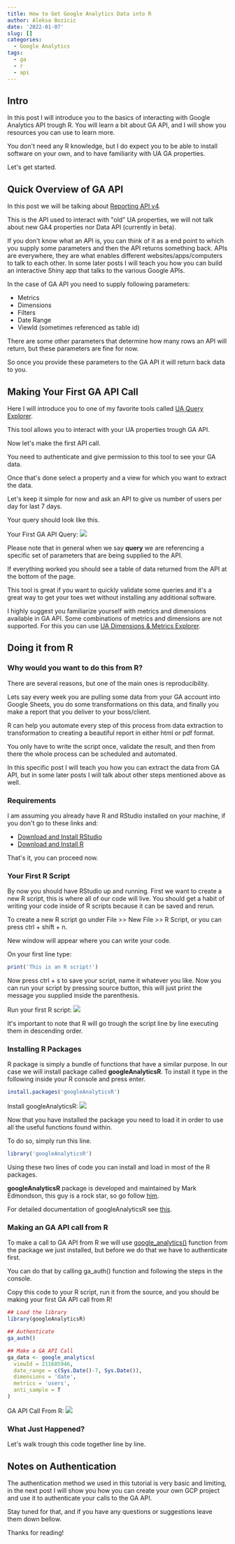 ```yaml
---
title: How to Get Google Analytics Data into R
author: Aleksa Bozicic
date: '2022-01-07'
slug: []
categories:
  - Google Analytics
tags:
  - ga
  - r
  - api
---
```


## Intro

In this post I will introduce you to the basics of interacting with Google Analytics API trough R.
You will learn a bit about GA API, and I will show you resources you can use to learn more.

You don't need any R knowledge, but I do expect you to be able to install software on your own, and to have familiarity with UA GA properties.

Let's get started.

## Quick Overview of GA API
In this post we will be talking about [Reporting API v4](https://developers.google.com/analytics/devguides/reporting/core/v4).

This is the API used to interact with "old" UA properties, we will not talk about new GA4 properties nor Data API (currently in beta).

If you don't know what an API is, you can think of it as a end point to which you supply some parameters and then the API returns something back. 
APIs are everywhere, they are what enables different websites/apps/computers to talk to each other.
In some later posts I will teach you how you can build an interactive Shiny app that talks to the various Google APIs.

In the case of GA API you need to supply following parameters:
* Metrics
* Dimensions
* Filters
* Date Range
* ViewId (sometimes referenced as table id)

There are some other parameters that determine how many rows an API will return, but these parameters are fine for now. 

So once you provide these parameters to the GA API it will return back data to you.

## Making Your First GA API Call
Here I will introduce you to one of my favorite tools called [UA Query Explorer](https://ga-dev-tools.web.app/query-explorer/).

This tool allows you to interact with your UA properties trough GA API.

Now let's make the first API call. 

You need to authenticate and give permission to this tool to see your GA data. 

Once that's done select a property and a view for which you want to extract the data.

Let's keep it simple for now and ask an API to give us number of users per day for last 7 days.

Your query should look like this.

Your First GA API Query: ![](query.png) 

Please note that in general when we say **query** we are referencing a specific set of parameters that are being supplied to the API.

If everything worked you should see a table of data returned from the API at the bottom of the page.

This tool is great if you want to quickly validate some queries and it's a great way to get your toes wet without installing any additional software. 

I highly suggest you familiarize yourself with metrics and dimensions available in GA API.
Some combinations of metrics and dimensions are not supported. 
For this you can use [UA Dimensions & Metrics Explorer](https://ga-dev-tools.web.app/dimensions-metrics-explorer/).

## Doing it from R
### Why would you want to do this from R?
There are several reasons, but one of the main ones is reproducibility.

Lets say every week you are pulling some data from your GA account into Google Sheets, you do some transformations on this data, and finally you make a report that you deliver to your boss/client.

R can help you automate every step of this process from data extraction to transformation to creating a beautiful report in either html or pdf format.

You only have to write the script once, validate the result, and then from there the whole process can be scheduled and automated.

In this specific post I will teach you how you can extract the data from GA API, but in some later posts I will talk about other steps mentioned above as well.

### Requirements

I am assuming you already have R and RStudio installed on your machine, if you don't go to these links and:
* [Download and Install RStudio](https://www.rstudio.com/products/rstudio/download/#download)
* [Download and Install R](https://cran.r-project.org/)

That's it, you can proceed now.

### Your First R Script
By now you should have RStudio up and running.
First we want to create a new R script, this is where all of our code will live. 
You should get a habit of writing your code inside of R scripts because it can be saved and rerun.

To create a new R script go under File >> New File >> R Script, or you can press ctrl + shift + n. 

New window will appear where you can write your code.

On your first line type:

```r
print('This is an R script!')
```
Now press ctrl + s to save your script, name it whatever you like.
Now you can run your script by pressing source button, this will just print the message you supplied inside the parenthesis. 

Run your first R script: ![](script1.gif) 

It's important to note that R will go trough the script line by line executing them in descending order.

### Installing R Packages
R package is simply a bundle of functions that have a similar purpose.
In our case we will install package called **googleAnalyticsR**. 
To install it type in the following inside your R console and press enter.

```r
install.packages('googleAnalyticsR')
```

Install googleAnalyticsR: ![](install.gif)

Now that you have installed the package you need to load it in order to use all the useful functions found within.

To do so, simply run this line.


```r
library('googleAnalyticsR')
```

Using these two lines of code you can install and load in most of the R packages.

 **googleAnalyticsR** package is developed and maintained by Mark Edmondson, this guy is a rock star, so go follow [him](https://code.markedmondson.me/).

For detailed documentation of googleAnalyticsR see [this](https://code.markedmondson.me/googleAnalyticsR/).

### Making an GA API call from R
To make a call to GA API from R we will use [google_analytics()](https://code.markedmondson.me/googleAnalyticsR/reference/google_analytics.html) function from the package we just installed, but before we do that we have to authenticate first.

You can do that by calling ga_auth() function and following the steps in the console.

Copy this code to your R script, run it from the source, and you should be making your first GA API call from R!

```r
## Load the library
library(googleAnalyticsR)

## Authenticate
ga_auth()

## Make a GA API Call
ga_data <- google_analytics(
  viewId = 211685946,
  date_range = c(Sys.Date()-7, Sys.Date()),
  dimensions = 'date',
  metrics = 'users',
  anti_sample = T
)
```

GA API Call From R: ![](first_call_r.gif)

### What Just Happened?

Let's walk trough this code together line by line.


## Notes on Authentication
The authentication method we used in this tutorial is very basic and limiting, in the next post I will show you how you can create your own GCP project and use it to authenticate your calls to the GA API.

Stay tuned for that, and if you have any questions or suggestions leave them down bellow.

Thanks for reading!
